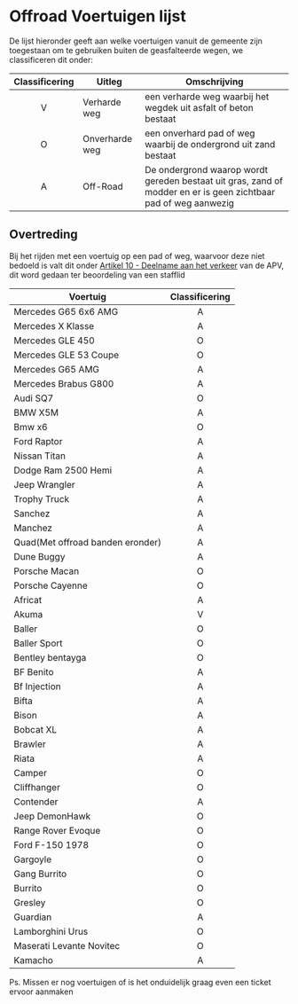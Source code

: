 # Offroad Voertuigen lijst

De lijst hieronder geeft aan welke voertuigen vanuit de gemeente zijn toegestaan om te gebruiken buiten de geasfalteerde wegen, we classificeren dit onder:

| Classificering | Uitleg | Omschrijving |
|:---:|---|---|
|V| Verharde weg | een verharde weg waarbij het wegdek uit asfalt of beton bestaat |
|O| Onverharde weg | een onverhard pad of weg waarbij de ondergrond uit zand bestaat |
|A| Off-Road | De ondergrond waarop wordt gereden bestaat uit gras, zand of modder en er is geen zichtbaar pad of weg aanwezig |

## Overtreding

Bij het rijden met een voertuig op een pad of weg, waarvoor deze niet bedoeld is valt dit onder [Artikel 10 - Deelname aan het verkeer](https://wetboek.tedeapolis.nl/apv/#artikel-10-deelname-aan-het-verkeer) van de APV, dit word gedaan ter beoordeling van een stafflid

| Voertuig | Classificering |
|---|:---:|
| Mercedes G65 6x6 AMG | A |
| Mercedes X Klasse | A |
| Mercedes GLE 450  | O |
| Mercedes GLE 53 Coupe  | O |
| Mercedes G65 AMG  | A |
| Mercedes Brabus G800  | A |
| Audi SQ7 | O |
| BMW X5M | A |
| Bmw x6 | O |
| Ford Raptor | A |
| Nissan Titan | A |
| Dodge Ram 2500 Hemi | A |
| Jeep Wrangler | A |
| Trophy Truck | A |
| Sanchez | A |
| Manchez | A |
| Quad(Met offroad banden eronder)  | A |
| Dune Buggy  | A |
| Porsche Macan  | O |
| Porsche Cayenne  | O |
| Africat  | A |
| Akuma | V |
| Baller | O |
| Baller Sport | O |
| Bentley bentayga  | O |
| BF Benito | A |
| Bf Injection | A |
| Bifta | A |
| Bison | A |
| Bobcat XL | A |
| Brawler | A |
| Riata | A |
| Camper | O |
| Cliffhanger | O |
| Contender | A |
| Jeep DemonHawk | O |
| Range Rover Evoque | O |
| Ford F-150 1978 | O |
| Gargoyle | O |
| Gang Burrito | O |
| Burrito | O |
| Gresley | O |
| Guardian | A |
| Lamborghini Urus | O |
| Maserati Levante Novitec | O |
| Kamacho | A |

Ps. Missen er nog voertuigen of is het onduidelijk graag even een ticket ervoor aanmaken
